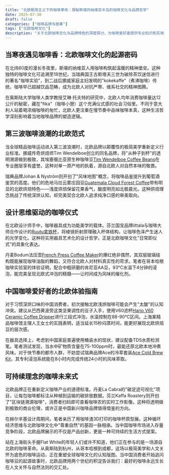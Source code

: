```yaml
---
title: "北欧极简主义下的咖啡革命：探秘斯堪的纳维亚半岛的咖啡文化与品牌哲学"
date: 2025-07-30
draft: false
categories: ["咖啡品牌与故事"]
tags: ["北欧咖啡文化"]
description: "关于北欧咖啡文化与品牌特色的深度探讨，为咖啡爱好者提供专业知识和实用指南。"
---
```


## 当寒夜遇见咖啡香：北欧咖啡文化的起源密码
在北纬60度的漫长冬夜里，斯堪的纳维亚人用咖啡构筑起温暖的精神堡垒。这种独特的咖啡文化可追溯至18世纪，当瑞典国王古斯塔夫三世为破除茶饮迷信进行的著名"咖啡实验"，到二战后挪威家庭主妇发明的"kokekaffe"（煮沸咖啡）传统，咖啡早已超越饮品范畴，成为北欧人对抗严寒、维系社交的精神图腾。

在奥斯陆大学咖啡人类学教授艾琳·托夫特的研究中，北欧人均年消费咖啡量达12公斤的秘密，藏在"fika"（咖啡小憩）这个充满仪式感的社会习俗里。不同于意大利人站着喝浓缩咖啡的匆忙，北欧人更注重在慢节奏中品味咖啡本真，这种生活哲学深刻影响着当地咖啡品牌的塑造逻辑。

## 第三波咖啡浪潮的北欧范式
当全球精品咖啡运动进入第三波浪潮时，北欧品牌以颠覆性的极简美学重新定义行业标准。挪威传奇烘焙师Tim Wendelboe创立的同名品牌，将"从种子到杯"的透明溯源做到极致，其埃塞俄比亚原生种咖啡豆[Tim Wendelboe Coffee Beans](https://www.amazon.com/s?k=Tim%20Wendelboe%20Coffee%20Beans&tag=coffeeprism-20)在专业圈层享有盛誉。这种对单一原产地的执着，源自北欧人对自然本味的敬畏。

瑞典品牌Johan & Nyström则开创了"风味地图"概念，将咖啡品鉴提升到葡萄酒鉴赏的高度。他们的危地马拉云雾庄园豆[Guatemala Cloud Forest Coffee](https://www.amazon.com/s?k=Guatemala%20Cloud%20Forest%20Coffee&tag=coffeeprism-20)带有明显的北欧烘焙特色——浅度烘焙保留花果香气，酸度明亮如北极晨光。这种烘焙理念挑战了传统深烘认知，却完美契合北欧人追求纯净口感的审美取向。

## 设计思维驱动的咖啡仪式
在北欧设计师手中，咖啡器具成为功能美学的载体。芬兰国宝品牌iittala与咖啡大师合作设计的[Ruutu拿铁杯](https://www.amazon.com/s?k=Ruutu%E6%8B%BF%E9%93%81%E6%9D%AF&tag=coffeeprism-20)，将棱镜折射原理融入杯体结构，让咖啡色泽产生迷人的光学变化。这种将实用器具艺术化的设计哲学，正是北欧咖啡文化"日常即仪式"的具象化表达。

丹麦Bodum法压壶[French Press Coffee Maker](https://www.amazon.com/s?k=French%20Press%20Coffee%20Maker&tag=coffeeprism-20)的爆红绝非偶然，其双层玻璃结构既能展现咖啡油脂的舞蹈，又符合北欧人对材料真实性的苛求。笔者在哥本哈根咖啡实验室的体验证明，配合中粗研磨的肯尼亚AA豆，93℃水温下4分钟的浸泡，能完美呈现北欧式冲泡的精髓——让时间成为风味的催化剂。

## 中国咖啡爱好者的北欧体验指南
对于习惯深烘口味的中国消费者，初次接触北欧浅烘咖啡可能会产生"太酸"的认知冲突。建议从巴西黄波旁这类坚果调性的豆子入手，使用V60滤杯[Hario V60 Ceramic Coffee Dripper](https://www.amazon.com/s?k=Hario%20V60%20Ceramic%20Coffee%20Dripper&tag=coffeeprism-20)进行三段式冲泡，水温控制在88-90℃区间。上海某精品咖啡馆主理人王女士的实践表明，适当延长15秒闷蒸时间，能更好展现北欧烘焙豆的层次感。

在器具选择上，考虑到中国家庭普遍使用桶装水的现状，建议配备TDS水质检测笔。笔者测试发现，当水中矿物质含量在75-100ppm时，最能还原北欧本地冲煮风味。对于快节奏的都市人群，不妨尝试瑞典品牌Ace的冷萃套装[Ace Cold Brew Kit](https://www.amazon.com/s?k=Ace%20Cold%20Brew%20Kit&tag=coffeeprism-20)，其专利浸泡系统能在8小时内完成传统24小时的风味萃取。

## 可持续理念的咖啡未来式
北欧品牌正在重新定义咖啡产业的道德标准。丹麦La Cabra的"碳足迹可视化"项目，让每包咖啡都标注从种植到运输的碳排放数据。芬兰Kaffa Roastery则开创了"区块链溯源咖啡"，消费者扫码即可查看咖啡农的实时工作影像。这种将透明做到极致的商业伦理，或许正是中国新兴咖啡品牌值得借鉴的方向。

在赫尔辛基设计周期间，笔者亲历了用咖啡渣3D打印的咖啡杯原型展。这种循环经济思维与北欧咖啡文化中"尊重自然"的基因一脉相承。当中国咖啡市场进入存量竞争阶段，北欧品牌展示的不仅是产品创新，更是一种可持续的生活方式提案。

站在上海街头手握Flat White的年轻人们或许不知道，他们正在参与的是一场源自北欧的咖啡革命。从奥斯陆到杭州，从哥本哈根到成都，这场以极简美学和人文关怀为底色的咖啡运动，正在重塑全球咖啡文化的认知版图。当中国消费者开始追问咖啡豆的起源故事时，北欧品牌用两个世纪的积淀告诉我们：最好的咖啡永远生长在人文关怀与自然法则的交汇处。